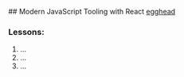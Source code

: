 ## Modern JavaScript Tooling with React [egghead](https://egghead.io/courses/modern-javascript-tooling-with-react)

### Lessons:

1. ...
2. ...
3. ...

